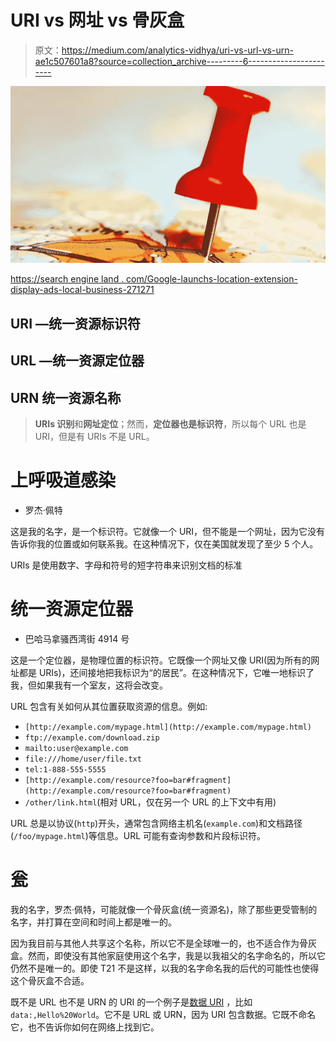 # URI vs 网址 vs 骨灰盒

> 原文：<https://medium.com/analytics-vidhya/uri-vs-url-vs-urn-ae1c507601a8?source=collection_archive---------6----------------------->

![](img/b54e8784de0dc9eed9c4796a1f2b9dba.png)

[https://search engine land . com/Google-launchs-location-extension-display-ads-local-business-271271](https://searchengineland.com/google-launches-location-extension-display-ads-local-businesses-271271)

## URI —统一资源标识符

## URL —统一资源定位器

## URN 统一资源名称

> **URIs 识别**和**网址定位**；然而，**定位器也是标识符**，所以每个 URL 也是 URI，但是有 URIs 不是 URL。

# 上呼吸道感染

*   罗杰·佩特

这是我的名字，是一个标识符。它就像一个 URI，但不能是一个网址，因为它没有告诉你我的位置或如何联系我。在这种情况下，仅在美国就发现了至少 5 个人。

URIs 是使用数字、字母和符号的短字符串来识别文档的标准

# 统一资源定位器

*   巴哈马拿骚西湾街 4914 号

这是一个定位器，是物理位置的标识符。它既像一个网址又像 URI(因为所有的网址都是 URIs)，还间接地把我标识为“的居民”。在这种情况下，它唯一地标识了我，但如果我有一个室友，这将会改变。

URL 包含有关如何从其位置获取资源的信息。例如:

*   `[http://example.com/mypage.html](http://example.com/mypage.html)`
*   `ftp://example.com/download.zip`
*   `mailto:user@example.com`
*   `file:///home/user/file.txt`
*   `tel:1-888-555-5555`
*   `[http://example.com/resource?foo=bar#fragment](http://example.com/resource?foo=bar#fragment)`
*   `/other/link.html`(相对 URL，仅在另一个 URL 的上下文中有用)

URL 总是以协议(`http`)开头，通常包含网络主机名(`example.com`)和文档路径(`/foo/mypage.html`)等信息。URL 可能有查询参数和片段标识符。

# 瓮

我的名字，罗杰·佩特，可能就像一个骨灰盒(统一资源名)，除了那些更受管制的名字，并打算在空间和时间上都是唯一的。

因为我目前与其他人共享这个名称，所以它不是全球唯一的，也不适合作为骨灰盒。然而，即使没有其他家庭使用这个名字，我是以我祖父的名字命名的，所以它仍然不是唯一的。即使 T21 不是这样，以我的名字命名我的后代的可能性也使得这个骨灰盒不合适。

既不是 URL 也不是 URN 的 URI 的一个例子是[数据 URI](https://en.wikipedia.org/wiki/Data_URI_scheme) ，比如`data:,Hello%20World`。它不是 URL 或 URN，因为 URI 包含数据。它既不命名它，也不告诉你如何在网络上找到它。